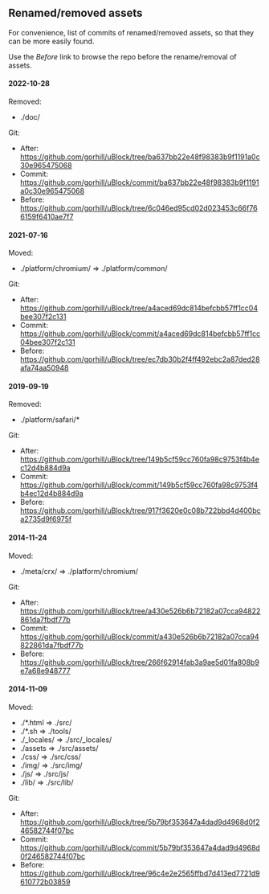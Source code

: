 ## Renamed/removed assets

For convenience, list of commits of renamed/removed assets, so that they can be
more easily found.

Use the _Before_ link to browse the repo before the rename/removal of assets.

#### 2022-10-28

Removed:

- ./doc/

Git:

-  After: https://github.com/gorhill/uBlock/tree/ba637bb22e48f98383b9f1191a0c30e965475068
- Commit: https://github.com/gorhill/uBlock/commit/ba637bb22e48f98383b9f1191a0c30e965475068
- Before: https://github.com/gorhill/uBlock/tree/6c046ed95cd02d023453c66f766159f6410ae7f7

#### 2021-07-16

Moved:

- ./platform/chromium/ => ./platform/common/

Git:

-  After: https://github.com/gorhill/uBlock/tree/a4aced69dc814befcbb57ff1cc04bee307f2c131
- Commit: https://github.com/gorhill/uBlock/commit/a4aced69dc814befcbb57ff1cc04bee307f2c131
- Before: https://github.com/gorhill/uBlock/tree/ec7db30b2f4ff492ebc2a87ded28afa74aa50948

#### 2019-09-19

Removed:

- ./platform/safari/*

Git:

-  After: https://github.com/gorhill/uBlock/tree/149b5cf59cc760fa98c9753f4b4ec12d4b884d9a
- Commit: https://github.com/gorhill/uBlock/commit/149b5cf59cc760fa98c9753f4b4ec12d4b884d9a
- Before: https://github.com/gorhill/uBlock/tree/917f3620e0c08b722bbd4d400bca2735d9f6975f

#### 2014-11-24

Moved:

- ./meta/crx/ => ./platform/chromium/

Git:

-  After: https://github.com/gorhill/uBlock/tree/a430e526b6b72182a07cca94822861da7fbdf77b
- Commit: https://github.com/gorhill/uBlock/commit/a430e526b6b72182a07cca94822861da7fbdf77b
- Before: https://github.com/gorhill/uBlock/tree/266f62914fab3a9ae5d01fa808b9e7a68e948777

#### 2014-11-09

Moved:

- ./*.html => ./src/
- ./*.sh => ./tools/
- ./_locales/ => ./src/_locales/
- ./assets => ./src/assets/
- ./css/ => ./src/css/
- ./img/ => ./src/img/
- ./js/ => ./src/js/
- ./lib/ => ./src/lib/

Git:

-  After: https://github.com/gorhill/uBlock/tree/5b79bf353647a4dad9d4968d0f246582744f07bc
- Commit: https://github.com/gorhill/uBlock/commit/5b79bf353647a4dad9d4968d0f246582744f07bc
- Before: https://github.com/gorhill/uBlock/tree/96c4e2e2565ffbd7d413ed7721d9610772b03859
